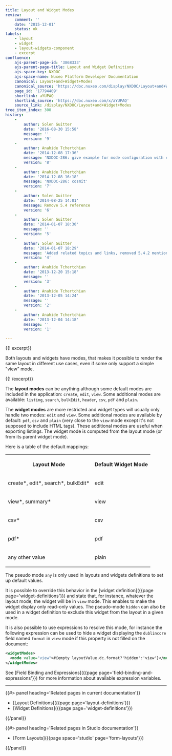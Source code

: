 ```yaml
---
title: Layout and Widget Modes
review:
    comment: ''
    date: '2015-12-01'
    status: ok
labels:
    - layout
    - widget
    - layout-widgets-component
    - excerpt
confluence:
    ajs-parent-page-id: '3868333'
    ajs-parent-page-title: Layout and Widget Definitions
    ajs-space-key: NXDOC
    ajs-space-name: Nuxeo Platform Developer Documentation
    canonical: Layout+and+Widget+Modes
    canonical_source: 'https://doc.nuxeo.com/display/NXDOC/Layout+and+Widget+Modes'
    page_id: '17794409'
    shortlink: aYUPAQ
    shortlink_source: 'https://doc.nuxeo.com/x/aYUPAQ'
    source_link: /display/NXDOC/Layout+and+Widget+Modes
tree_item_index: 300
history:
    -
        author: Solen Guitter
        date: '2016-08-30 15:58'
        message: ''
        version: '9'
    -
        author: Anahide Tchertchian
        date: '2014-12-08 17:36'
        message: 'NXDOC-286: give example for mode configuration with expressions'
        version: '8'
    -
        author: Anahide Tchertchian
        date: '2014-12-08 16:18'
        message: 'NXDOC-286: cosmit'
        version: '7'
    -
        author: Solen Guitter
        date: '2014-08-25 14:01'
        message: Remove 5.4 reference
        version: '6'
    -
        author: Solen Guitter
        date: '2014-01-07 18:30'
        message: ''
        version: '5'
    -
        author: Solen Guitter
        date: '2014-01-07 18:29'
        message: 'Added related topics and links, removed 5.4.2 mentions'
        version: '4'
    -
        author: Anahide Tchertchian
        date: '2013-12-20 15:18'
        message: ''
        version: '3'
    -
        author: Anahide Tchertchian
        date: '2013-12-05 14:24'
        message: ''
        version: '2'
    -
        author: Anahide Tchertchian
        date: '2013-12-04 14:18'
        message: ''
        version: '1'

---
```

{{! excerpt}}

Both layouts and widgets have modes, that makes it possible to render the same layout in different use cases, even if some only support a simple "view" mode.

{{! /excerpt}}

The **layout modes** can be anything although some default modes are included in the application: `create`, `edit`, `view`. Some additional modes are available: `listing`, `search`, `bulkEdit`, `header`, `csv`, `pdf` and `plain`.

The **widget modes** are more restricted and widget types will usually only handle two modes: `edit` and `view`. Some additional modes are available by default:&nbsp;`pdf`, `csv` and&nbsp;`plain` (very close to the `view` mode except it's not supposed to include HTML tags). These additional modes are useful when exporting listings. The widget mode is computed from the layout mode (or from its parent widget mode).

Here is a table of the default mappings:

<div class="table-scroll"><table class="hover"><tbody><tr><th colspan="1">

Layout Mode

</th><th colspan="1">

Default Widget Mode

</th></tr><tr><td colspan="1">

create*, edit*, search*, bulkEdit*

</td><td colspan="1">

edit

</td></tr><tr><td colspan="1">

view*, summary*

</td><td colspan="1">

view

</td></tr><tr><td colspan="1">

csv*

</td><td colspan="1">

csv

</td></tr><tr><td colspan="1">

pdf*

</td><td colspan="1">

pdf

</td></tr><tr><td colspan="1">

any other value

</td><td colspan="1">

plain

</td></tr></tbody></table></div>

The pseudo mode&nbsp;`any` is only used in layouts and widgets definitions to set up default values.

It is possible to override this behavior in the [widget definition]({{page page='widget-definitions'}}) and state that, for instance, whatever the layout mode, the widget will be in `view` mode. This enables to make the widget display only read-only values. The pseudo-mode&nbsp;`hidden` can also be used in a widget definition to exclude this widget from the layout in a given mode.

It is also possible to use expressions to resolve this mode, for instance the following expression can be used to hide a widget displaying the `dublincore` field named `format` in `view` mode if this property is not filled on the document:

```xml
<widgetModes>
  <mode value="view">#{empty layoutValue.dc.format?'hidden':'view'}</mode>
</widgetModes>
```

See [Field Binding and Expressions]({{page page='field-binding-and-expressions'}}) for more information about available expression variables.

* * *

<div class="row" data-equalizer data-equalize-on="medium"><div class="column medium-6">{{#> panel heading='Related pages in current documentation'}}

- [Layout Definitions]({{page page='layout-definitions'}})
- [Widget Definitions]({{page page='widget-definitions'}})

{{/panel}}</div><div class="column medium-6">{{#> panel heading='Related pages in Studio documentation'}}

- [Form Layouts]({{page space='studio' page='form-layouts'}})

{{/panel}}</div></div>

